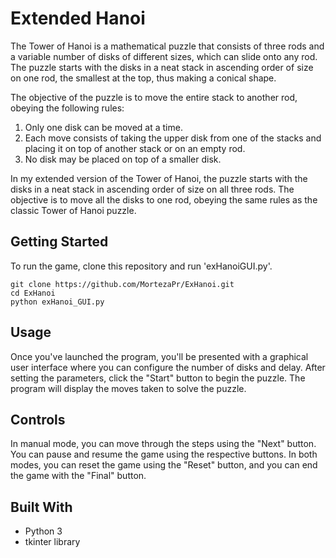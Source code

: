# Extended Hanoi

The Tower of Hanoi is a mathematical puzzle that consists of three rods and a variable number of disks of different sizes, which can slide onto any rod.
The puzzle starts with the disks in a neat stack in ascending order of size on one rod, the smallest at the top, thus making a conical shape.

The objective of the puzzle is to move the entire stack to another rod, obeying the following rules:

1. Only one disk can be moved at a time.
2. Each move consists of taking the upper disk from one of the stacks and placing it on top of another stack or on an empty rod.
3. No disk may be placed on top of a smaller disk.

In my extended version of the Tower of Hanoi, the puzzle starts with the disks in a neat stack in ascending order of size on all three rods.
The objective is to move all the disks to one rod, obeying the same rules as the classic Tower of Hanoi puzzle.

## Getting Started

To run the game, clone this repository and run 'exHanoiGUI.py'.

``` 
git clone https://github.com/MortezaPr/ExHanoi.git
cd ExHanoi
python exHanoi_GUI.py
```

## Usage

Once you've launched the program, you'll be presented with a graphical user interface where you can configure the number of disks and delay.
After setting the parameters, click the "Start" button to begin the puzzle. The program will display the moves taken to solve the puzzle.

## Controls

In manual mode, you can move through the steps using the "Next" button. You can pause and resume the game using the respective buttons.
In both modes, you can reset the game using the "Reset" button, and you can end the game with the "Final" button.

## Built With

* Python 3
* tkinter library

